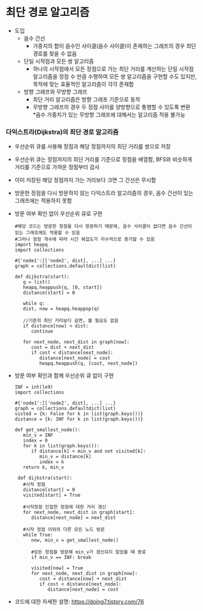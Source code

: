 # 최단 경로 알고리즘

- 도입
   - 음수 간선
     - 가중치의 합이 음수인 사이클(음수 사이클)이 존재하는 그래프의 경우 최단 경로를 찾을 수 없음
   - 단일 시작점과 모든 쌍 알고리즘
     - 하나의 시작점에서 모든 정점으로 가는 최단 거리를 계산하는 단일 시작점 알고리즘을 정점 수 만큼 수행하여 모든 쌍 알고리즘을 구현할 수도 있지만, 목적에 맞는 효율적인 알고리즘이 각각 존재함
   - 방향 그래프와 무방향 그래프
     - 최단 거리 알고리즘은 방향 그래프 기준으로 동작
     - 무방향 그래프의 경우 두 정점 사이를 양방향으로 통행할 수 있도록 변환  
       *음수 가중치가 있는 무방향 그래프에 대해서는 알고리즘 적용 불가능

### 다익스트라(Dijkstra)의 최단 경로 알고리즘

- 우선순위 큐를 사용해 정점과 해당 정점까지의 최단 거리를 쌍으로 저장
- 우선순위 큐는 정점까지의 최단 거리를 기준으로 정점을 배열함, BFS와 비슷하게 거리를 기준으로 가까운 정점부터 검사
- 이미 저장된 해당 정점까지 가는 거리보다 크면 그 간선은 무시함
- 방문한 정점을 다시 방문하지 않는 다익스트라 알고리즘의 경우, 음수 간선이 있는 그래프에는 적용하지 못함

- 방문 여부 확인 없이 우선순위 큐로 구현
   ```
   #해당 코드는 방문한 정점을 다시 방문하기 때문에, 음수 사이클이 없다면 음수 간선이 있는 그래프에도 적용할 수 있음
   #그러나 정점 개수에 따라 시간 복잡도가 지수적으로 증가할 수 있음
   import heapq
   import collections

   #{'node1':[['node2', dist], ...] ...}
   graph = collections.defaultdict(list)

   def dijkstra(start):
      q = list()
      heapq.heappush(q, [0, start])
      distance[start] = 0

      while q:
      dist, now = heapq.heappop(q)

      //기존의 최단 거리보다 길면, 볼 필요도 없음
      if distance[now] < dist:
         continue

      for next_node, next_dist in graph[now]:
         cost = dist + next_dist
         if cost < distance[next_node]:
            distance[next_node] = cost
            heapq.heappush(q, [cost, next_node])

   ```
- 방문 여부 확인과 함께 우선순위 큐 없이 구현
   ```
   INF = int(le9)
   import collections

   #{'node1':[['node2', dist], ...] ...}
   graph = collections.defaultdict(list)
   visted = {k: False for k in list(graph.keys())}
   distance = {k: INF for k in list(graph.keys())}

   def get_smallest_node():
      min_v = INF
      index = 0
      for k in list(graph.keys()):
         if distance[k] < min_v and not visited[k]:
            min_v = distance[k]
            index = k
      return k, min_v

    def dijkstra(start):
      #시작 정점
      distance[start] = 0
      visited[start] = True

      #시작정점 인접한 정점에 대한 거리 갱신
      for next_node, next_dist in graph[start]:
         distance[next_node] = next_dist

      #시작 정점 이외의 다른 모든 노드 방문
      while True:
         now, min_v = get_smallest_node()

         #모든 정점을 방문해 min_v가 갱신되지 않았을 때 종료
         if min_v == INF: break

         visited[now] = True
         for next_node, next_dist in graph[now]:
            cost = distance[now] + next_dist
            if cost < distance[next_node]:
               distance[next_node] = cost
   ```
- 코드에 대한 자세한 설명: https://doing7.tistory.com/76 
